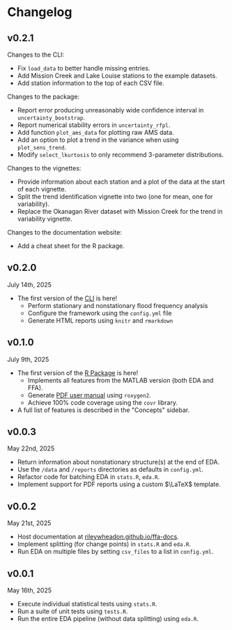 # Changelog

## v0.2.1

Changes to the CLI:

- Fix `load_data` to better handle missing entries.
- Add Mission Creek and Lake Louise stations to the example datasets.
- Add station information to the top of each CSV file.

Changes to the package:

- Report error producing unreasonably wide confidence interval in `uncertainty_bootstrap`.
- Report numerical stability errors in `uncertainty_rfpl`.
- Add function `plot_ams_data` for plotting raw AMS data.
- Add an option to plot a trend in the variance when using `plot_sens_trend`.
- Modify `select_lkurtosis` to only recommend 3-parameter distributions.

Changes to the vignettes:

- Provide information about each station and a plot of the data at the start of each vignette.
- Split the trend identification vignette into two (one for mean, one for variability).
- Replace the Okanagan River dataset with Mission Creek for the trend in variability vignette.

Changes to the documentation website:

- Add a cheat sheet for the R package.

## v0.2.0

July 14th, 2025

- The first version of the [CLI](cli-installation-instructions.md) is here!
    - Perform stationary and nonstationary flood frequency analysis
    - Configure the framework using the `config.yml` file
    - Generate HTML reports using `knitr` and `rmarkdown`

## v0.1.0

July 9th, 2025

- The first version of the [R Package](r-installation-instructions.md) is here!
    - Implements all features from the MATLAB version (both EDA and FFA).
    - Generate [PDF user manual](r-user-manual.pdf) using `roxygen2`.
    - Achieve 100% code coverage using the `covr` library.
- A full list of features is described in the "Concepts" sidebar.

## v0.0.3

May 22nd, 2025

- Return information about nonstationary structure(s) at the end of EDA.
- Use the `/data` and `/reports` directories as defaults in `config.yml`.
- Refactor code for batching EDA in `stats.R`, `eda.R`.
- Implement support for PDF reports using a custom $\LaTeX$ template.

## v0.0.2
 
May 21st, 2025

- Host documentation at [rileywheadon.github.io/ffa-docs](https://rileywheadon.github.io/ffa-framework/).
- Implement splitting (for change points) in `stats.R` and `eda.R`.
- Run EDA on multiple files by setting `csv_files` to a list in `config.yml`.

## v0.0.1 

May 16th, 2025

- Execute individual statistical tests using `stats.R`.
- Run a suite of unit tests using `tests.R`.
- Run the entire EDA pipeline (without data splitting) using `eda.R`.
